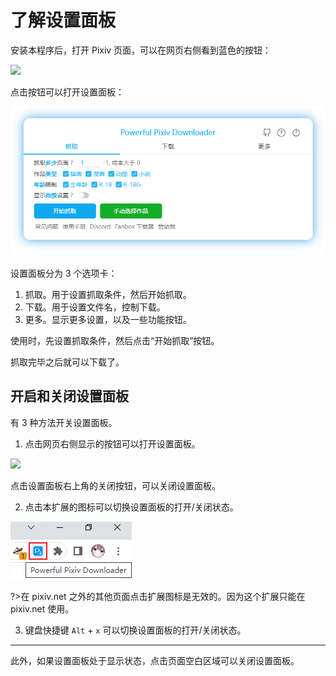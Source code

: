 # 了解设置面板

安装本程序后，打开 Pixiv 页面，可以在网页右侧看到蓝色的按钮：

![](./images/2021-11-07_192344.png)

点击按钮可以打开设置面板：

![](./images/ui-zh-0.png)

设置面板分为 3 个选项卡：

1. 抓取。用于设置抓取条件，然后开始抓取。
2. 下载。用于设置文件名，控制下载。
3. 更多。显示更多设置，以及一些功能按钮。

使用时，先设置抓取条件，然后点击“开始抓取”按钮。

抓取完毕之后就可以下载了。

## 开启和关闭设置面板

有 3 种方法开关设置面板。

1. 点击网页右侧显示的按钮可以打开设置面板。

![](./images/2021-11-07_192344.png)

点击设置面板右上角的关闭按钮，可以关闭设置面板。

2. 点击本扩展的图标可以切换设置面板的打开/关闭状态。

![](./images/20220802_173946.png)

?>在 pixiv.net 之外的其他页面点击扩展图标是无效的。因为这个扩展只能在 pixiv.net 使用。

3. 键盘快捷键 `Alt` + `x` 可以切换设置面板的打开/关闭状态。

-----------------

此外，如果设置面板处于显示状态，点击页面空白区域可以关闭设置面板。
